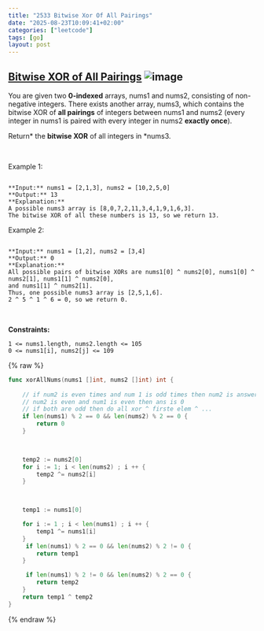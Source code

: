 ```yaml
---
title: "2533 Bitwise Xor Of All Pairings"
date: "2025-08-23T10:09:41+02:00"
categories: ["leetcode"]
tags: [go]
layout: post
---
```


## [Bitwise XOR of All Pairings](https://leetcode.com/problems/bitwise-xor-of-all-pairings) ![image](https://img.shields.io/badge/Difficulty-Medium-orange)

You are given two **0-indexed** arrays, nums1 and nums2, consisting of non-negative integers. There exists another array, nums3, which contains the bitwise XOR of **all pairings** of integers between nums1 and nums2 (every integer in nums1 is paired with every integer in nums2 **exactly once**).

Return* the **bitwise XOR** of all integers in *nums3.

 

Example 1:

```

**Input:** nums1 = [2,1,3], nums2 = [10,2,5,0]
**Output:** 13
**Explanation:**
A possible nums3 array is [8,0,7,2,11,3,4,1,9,1,6,3].
The bitwise XOR of all these numbers is 13, so we return 13.

```

Example 2:

```

**Input:** nums1 = [1,2], nums2 = [3,4]
**Output:** 0
**Explanation:**
All possible pairs of bitwise XORs are nums1[0] ^ nums2[0], nums1[0] ^ nums2[1], nums1[1] ^ nums2[0],
and nums1[1] ^ nums2[1].
Thus, one possible nums3 array is [2,5,1,6].
2 ^ 5 ^ 1 ^ 6 = 0, so we return 0.

```

 

**Constraints:**

	1 <= nums1.length, nums2.length <= 105
	0 <= nums1[i], nums2[j] <= 109

{% raw %}
```go
func xorAllNums(nums1 []int, nums2 []int) int {
    
    // if num2 is even times and num 1 is odd times then num2 is answer
    // num2 is even and num1 is even then ans is 0
    // if both are odd then do all xor ^ firste elem ^ ...
    if len(nums1) % 2 == 0 && len(nums2) % 2 == 0 {
        return 0
    }

    

    temp2 := nums2[0]
    for i := 1; i < len(nums2) ; i ++ {
        temp2 ^= nums2[i]
    }

   

    temp1 := nums1[0]

    for i := 1 ; i < len(nums1) ; i ++ {
        temp1 ^= nums1[i]
    }
     if len(nums1) % 2 == 0 && len(nums2) % 2 != 0 {
        return temp1
    }

     if len(nums1) % 2 != 0 && len(nums2) % 2 == 0 {
        return temp2
    }
    return temp1 ^ temp2
}
```
{% endraw %}
